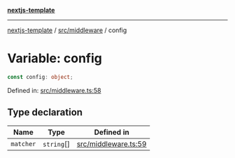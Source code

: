 [**nextjs-template**](README.md)

---

[nextjs-template](README.md) / [src/middleware](src.middleware.md) / config

# Variable: config

```ts
const config: object;
```

Defined in: [src/middleware.ts:58](https://github.com/mariolim96/Easy-Check-In/blob/e840a4393cceae48bed5204292fc61d73f9f5dbb/src/middleware.ts#L58)

## Type declaration

| Name                           | Type       | Defined in                                                                                                                              |
| ------------------------------ | ---------- | --------------------------------------------------------------------------------------------------------------------------------------- |
| <a id="matcher"></a> `matcher` | `string`[] | [src/middleware.ts:59](https://github.com/mariolim96/Easy-Check-In/blob/e840a4393cceae48bed5204292fc61d73f9f5dbb/src/middleware.ts#L59) |
